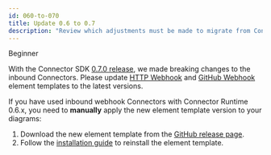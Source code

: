 ```yaml
---
id: 060-to-070
title: Update 0.6 to 0.7
description: "Review which adjustments must be made to migrate from Connector SDK 0.6.x to 0.7.0."
---
```


<span class="badge badge--beginner">Beginner</span>

With the Connector SDK [0.7.0 release](https://github.com/camunda/connector-sdk/releases/tag/0.7.0), we made
breaking changes to the inbound Connectors. Please update
[HTTP Webhook](https://github.com/camunda/connectors-bundle/blob/main/connectors/webhook-connector/element-templates/webhook-connector.json)
and [GitHub Webhook](https://github.com/camunda/connectors-bundle/blob/main/connectors/github/element-templates/github-webhook-connector.json)
element templates to the latest versions.

If you have used inbound webhook Connectors with Connector Runtime 0.6.x, you need to **manually**
apply the new element template version to your diagrams:

1. Download the new element template from the [GitHub release page](https://github.com/camunda/connectors-bundle/releases/tag/0.17.0).
2. Follow the [installation guide](../../../components/modeler/desktop-modeler/element-templates/configuring-templates.md) to reinstall the element template.

